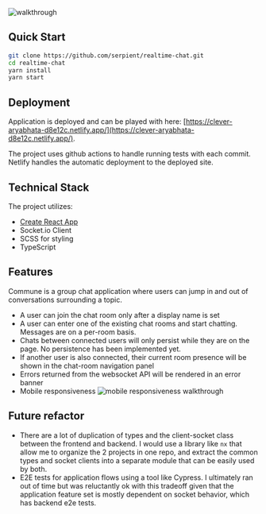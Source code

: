 ![walkthrough](https://p23.f4.n0.cdn.getcloudapp.com/items/Z4uyeLPO/Screen%20Recording%202020-09-27%20at%2009.58.39%20PM.gif?source=viewer&v=20fc19b13b6e397d8624ea35e5f985f8)

## Quick Start

```bash
git clone https://github.com/serpient/realtime-chat.git
cd realtime-chat
yarn install
yarn start
```

## Deployment

Application is deployed and can be played with here: [https://clever-aryabhata-d8e12c.netlify.app/](https://clever-aryabhata-d8e12c.netlify.app/).

The project uses github actions to handle running tests with each commit. Netlify handles the automatic deployment to the deployed site.

## Technical Stack

The project utilizes:

- [Create React App](https://github.com/facebook/create-react-app)
- Socket.io Client
- SCSS for styling
- TypeScript

## Features

Commune is a group chat application where users can jump in and out of conversations surrounding a topic.

- A user can join the chat room only after a display name is set
- A user can enter one of the existing chat rooms and start chatting. Messages are on a per-room basis.
- Chats between connected users will only persist while they are on the page. No persistence has been implemented yet.
- If another user is also connected, their current room presence will be shown in the chat-room navigation panel
- Errors returned from the websocket API will be rendered in an error banner
- Mobile responsiveness
  ![mobile responsiveness walkthrough](https://p23.f4.n0.cdn.getcloudapp.com/items/rRuoq9E7/Screen%20Recording%202020-09-27%20at%2010.01.44%20PM.gif?source=viewer&v=042357b8190170925a207728261a741b)

## Future refactor

- There are a lot of duplication of types and the client-socket class between the frontend and backend. I would use a library like `nx` that allow me to organize the 2 projects in one repo, and extract the common types and socket clients into a separate module that can be easily used by both.
- E2E tests for application flows using a tool like Cypress. I ultimately ran out of time but was reluctantly ok with this tradeoff given that the application feature set is mostly dependent on socket behavior, which has backend e2e tests.
